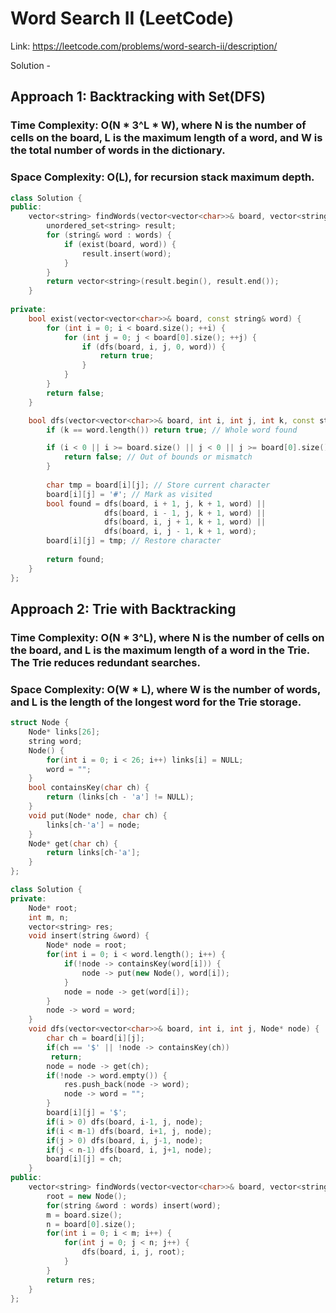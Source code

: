 # Word Search II (LeetCode)
Link: https://leetcode.com/problems/word-search-ii/description/

Solution - 
## Approach 1: Backtracking with Set(DFS)
### Time Complexity: O(N * 3^L * W), where N is the number of cells on the board, L is the maximum length of a word, and W is the total number of words in the dictionary.
### Space Complexity: O(L), for recursion stack maximum depth.
```C++
class Solution {
public:
    vector<string> findWords(vector<vector<char>>& board, vector<string>& words) {
        unordered_set<string> result;
        for (string& word : words) {
            if (exist(board, word)) {
                result.insert(word);
            }
        }
        return vector<string>(result.begin(), result.end());
    }
    
private:
    bool exist(vector<vector<char>>& board, const string& word) {
        for (int i = 0; i < board.size(); ++i) {
            for (int j = 0; j < board[0].size(); ++j) {
                if (dfs(board, i, j, 0, word)) {
                    return true;
                }
            }
        }
        return false;
    }

    bool dfs(vector<vector<char>>& board, int i, int j, int k, const string& word) {
        if (k == word.length()) return true; // Whole word found

        if (i < 0 || i >= board.size() || j < 0 || j >= board[0].size() || board[i][j] != word[k]) {
            return false; // Out of bounds or mismatch
        }
        
        char tmp = board[i][j]; // Store current character
        board[i][j] = '#'; // Mark as visited
        bool found = dfs(board, i + 1, j, k + 1, word) ||
                     dfs(board, i - 1, j, k + 1, word) ||
                     dfs(board, i, j + 1, k + 1, word) ||
                     dfs(board, i, j - 1, k + 1, word);
        board[i][j] = tmp; // Restore character
        
        return found;
    }
};
```

## Approach 2: Trie with Backtracking
### Time Complexity: O(N * 3^L), where N is the number of cells on the board, and L is the maximum length of a word in the Trie. The Trie reduces redundant searches.
### Space Complexity: O(W * L), where W is the number of words, and L is the length of the longest word for the Trie storage.
```C++
struct Node {
    Node* links[26];
    string word;
    Node() {
        for(int i = 0; i < 26; i++) links[i] = NULL;
        word = "";
    }
    bool containsKey(char ch) {
        return (links[ch - 'a'] != NULL);
    }
    void put(Node* node, char ch) {
        links[ch-'a'] = node;
    }
    Node* get(char ch) {
        return links[ch-'a'];
    }
};

class Solution {
private:
    Node* root;
    int m, n;
    vector<string> res;
    void insert(string &word) {
        Node* node = root;
        for(int i = 0; i < word.length(); i++) {
            if(!node -> containsKey(word[i])) {
                node -> put(new Node(), word[i]);
            }
            node = node -> get(word[i]);
        }
        node -> word = word;
    }
    void dfs(vector<vector<char>>& board, int i, int j, Node* node) {
        char ch = board[i][j];
        if(ch == '$' || !node -> containsKey(ch))
         return;
        node = node -> get(ch);
        if(!node -> word.empty()) {
            res.push_back(node -> word);
            node -> word = "";
        }
        board[i][j] = '$';
        if(i > 0) dfs(board, i-1, j, node);
        if(i < m-1) dfs(board, i+1, j, node);
        if(j > 0) dfs(board, i, j-1, node);
        if(j < n-1) dfs(board, i, j+1, node);
        board[i][j] = ch;
    }
public:
    vector<string> findWords(vector<vector<char>>& board, vector<string>& words) {
        root = new Node();
        for(string &word : words) insert(word);
        m = board.size();
        n = board[0].size();
        for(int i = 0; i < m; i++) {
            for(int j = 0; j < n; j++) {
                dfs(board, i, j, root);
            }
        }
        return res;
    }
};
```
